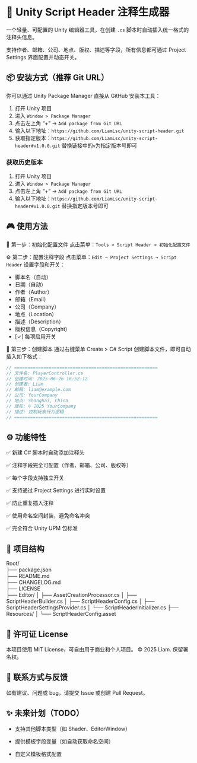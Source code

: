 # 📝 Unity Script Header 注释生成器

一个轻量、可配置的 Unity 编辑器工具，在创建 `.cs` 脚本时自动插入统一格式的注释头信息。

支持作者、邮箱、公司、地点、版权、描述等字段，所有信息都可通过 Project Settings 界面配置并动态开关。



## 📦 安装方式（推荐 Git URL）

你可以通过 Unity Package Manager 直接从 GitHub 安装本工具：

1. 打开 Unity 项目
2. 进入 `Window > Package Manager`
3. 点击左上角 “+” → `Add package from Git URL`
4. 输入以下地址：`https://github.com/LiamLsc/unity-script-header.git`
5. 获取指定版本：`https://github.com/LiamLsc/unity-script-header#v1.0.0.git`
替换链接中的`v`为指定版本号即可

### 获取历史版本
1. 打开 Unity 项目
2. 进入 `Window > Package Manager`
3. 点击左上角 “+” → `Add package from Git URL`
4. 输入以下地址：`https://github.com/LiamLsc/unity-script-header#v1.0.0.git`
替换指定版本号即可

## 🎮 使用方法

🧱 第一步：初始化配置文件
点击菜单：`Tools > Script Header > 初始化配置文件`

⚙️ 第二步：配置注释字段
点击菜单：`Edit → Project Settings → Script Header`
设置字段和开关：
- 脚本名（自动）
- 日期（自动）
- 作者（Author）
- 邮箱（Email）
- 公司（Company）
- 地点（Location）
- 描述（Description）
- 版权信息（Copyright）
- [✓] 每项启用开关

🧪 第三步：创建脚本
通过右键菜单 Create > C# Script 创建脚本文件，即可自动插入如下格式：

```C#
// ======================================================
// 文件名: PlayerController.cs
// 创建时间: 2025-06-26 16:52:12
// 创建者: Liam
// 邮箱: liam@example.com
// 公司: YourCompany
// 地点: Shanghai, China
// 版权: © 2025 YourCompany
// 描述: 控制玩家行为逻辑
// ======================================================
```



## ⚙️ 功能特性
✅ 新建 C# 脚本时自动添加注释头

✅ 注释字段完全可配置（作者、邮箱、公司、版权等）

✅ 每个字段支持独立开关

✅ 支持通过 Project Settings 进行实时设置

✅ 防止重复插入注释

✅ 使用命名空间封装，避免命名冲突

✅ 完全符合 Unity UPM 包标准




## 📁 项目结构

Root/                      
├── package.json                   
├── README.md                       
├── CHANGELOG.md                    
├── LICENSE                         
├── Editor/
│   ├── AssetCreationProcessor.cs
│   ├── ScriptHeaderBuilder.cs
│   ├── ScriptHeaderConfig.cs
│   ├── ScriptHeaderSettingsProvider.cs
│   └── ScriptHeaderInitializer.cs
├── Resources/
│   └── ScriptHeaderConfig.asset    


## 🧾 许可证 License
本项目使用 MIT License，可自由用于商业和个人项目。
© 2025 Liam. 保留署名权。


## 🙋 联系方式与反馈
如有建议、问题或 bug，请提交 Issue 或创建 Pull Request。

## ✨ 未来计划（TODO）
 - 支持其他脚本类型（如 Shader、EditorWindow）

 - 提供模板字段变量（如自动获取命名空间）

 - 自定义模板格式配置